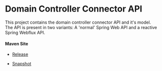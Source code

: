 # Domain Controller Connector API

This project contains the domain controller connector API and it's model. The API is present in two 
variants: A 'normal' Spring Web API and a reactive Spring Webflux API.  

#### Maven Site

- [Release](https://bremersee.github.io/dc-con-api/index.html)

- [Snapshot](https://nexus.bremersee.org/repository/maven-sites/dc-con-api/2.0.0-SNAPSHOT/index.html)
